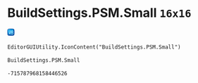 # BuildSettings.PSM.Small `16x16`
<img src="/img/BuildSettings.PSM.Small.png" width=16 height=16>

``` CSharp
EditorGUIUtility.IconContent("BuildSettings.PSM.Small")
```
```
BuildSettings.PSM.Small
```
```
-715787968158446526
```
